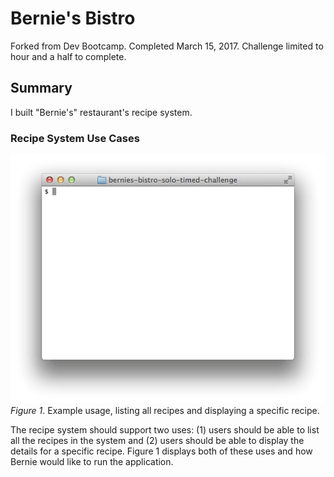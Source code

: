# Bernie's Bistro
Forked from Dev Bootcamp.
Completed March 15, 2017.
Challenge limited to hour and a half to complete.


## Summary
I built "Bernie's" restaurant's recipe system.

### Recipe System Use Cases
![required use cases](readme-assets/required-animation.gif)
*Figure 1*. Example usage, listing all recipes and displaying a specific recipe.

The recipe system should support two uses:  (1) users should be able to list all the recipes in the system and (2) users should be able to display the details for a specific recipe.  Figure 1 displays both of these uses and how Bernie would like to run the application.
